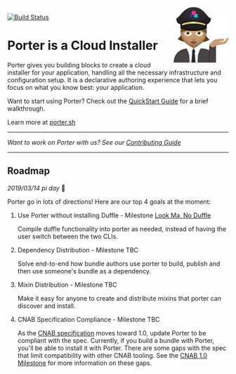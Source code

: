 <img align="right" src="docs/static/images/porter-notext.png" width="125px" />

[![Build Status](https://dev.azure.com/cnlabs/porter/_apis/build/status/deislabs.porter?branchName=master)](https://dev.azure.com/cnlabs/porter/_build/latest?definitionId=6?branchName=master)


# Porter is a Cloud Installer

Porter gives you building blocks to create a cloud installer for your application, handling all the
necessary infrastructure and configuration setup. It is a declarative authoring experience that lets you
focus on what you know best: your application.

Want to start using Porter? Check out the [QuickStart Guide](https://porter.sh/quickstart/) for a brief walkthrough.

Learn more at [porter.sh](https://porter.sh)

---

_Want to work on Porter with us? See our [Contributing Guide](CONTRIBUTING.md)_

---

## Roadmap

_2019/03/14 pi day_ 🥧

Porter go in lots of directions! Here are our top 4 goals at the moment:

1. Use Porter without installing Duffle - Milestone [Look Ma, No Duffle](https://github.com/deislabs/porter/milestone/3)

    Compile duffle functionality into porter as needed, instead of having the user switch between the two CLIs.

2. Dependency Distribution - Milestone TBC

    Solve end-to-end how bundle authors use porter to build, publish and then use someone's bundle as a dependency.

3. Mixin Distribution - Milestone TBC

    Make it easy for anyone to create and distribute mixins that porter can discover and install.

4. CNAB Specification Compliance - Milestone TBC

    As the [CNAB specification](https://github.com/deislabs/cnab-spec) moves toward 1.0, update Porter to be compliant with the spec. Currently, if you build a bundle with Porter, you'll be able to install it with Porter. There are some gaps with the spec that limit compatibility with other CNAB tooling. See the [CNAB 1.0 Milestone](https://github.com/deislabs/porter/milestone/12) for more information on these gaps.
